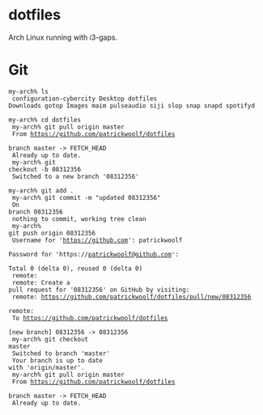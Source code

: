 # dotfiles
Arch Linux running with i3-gaps.

# Git
<code>my-arch% ls<br>
configuration-cybercity  Desktop  dotfiles  Downloads  gotop  Images  maim  pulseaudio	siji  slop  snap  snapd  spotifyd<br>
my-arch% cd dotfiles <br>
my-arch% git pull origin master<br>
From https://github.com/patrickwoolf/dotfiles<br>
  branch            master     -> FETCH_HEAD<br>
Already up to date.<br>
my-arch% git checkout -b 08312356<br>
Switched to a new branch '08312356'<br>
my-arch% git add .<br>
my-arch% git commit -m "updated 08312356"<br>
On branch 08312356<br>
nothing to commit, working tree clean<br>
my-arch% git push origin 08312356<br>
Username for 'https://github.com': patrickwoolf<br>
Password for 'https://patrickwoolf@github.com': <br>
Total 0 (delta 0), reused 0 (delta 0)<br>
remote: <br>
remote: Create a pull request for '08312356' on GitHub by visiting:<br>
remote:      https://github.com/patrickwoolf/dotfiles/pull/new/08312356<br>
remote: <br>
To https://github.com/patrickwoolf/dotfiles<br>
  [new branch]      08312356 -> 08312356<br>
my-arch% git checkout master<br>
Switched to branch 'master'<br>
Your branch is up to date with 'origin/master'.<br>
my-arch% git pull origin master<br>
From https://github.com/patrickwoolf/dotfiles<br>
  branch            master     -> FETCH_HEAD<br>
Already up to date.<br>
</code>
